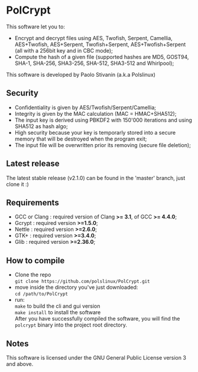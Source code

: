 PolCrypt
========

This software let you to:
* Encrypt and decrypt files using AES, Twofish, Serpent, Camellia, AES+Twofish, AES+Serpent, Twofish+Serpent, AES+Twofish+Serpent (all with a 256bit key and in CBC mode);
* Compute the hash of a given file (supported hashes are MD5, GOST94, SHA-1, SHA-256, SHA3-256, SHA-512, SHA3-512 and Whirlpool);

This software is developed by Paolo Stivanin (a.k.a Polslinux)


Security
--------
* Confidentiality is given by AES/Twofish/Serpent/Camellia;
* Integrity is given by the MAC calculation (MAC = HMAC+SHA512);
* The input key is derived using PBKDF2 with 150'000 iterations and using SHA512 as hash algo;
* High security because your key is temporarly stored into a secure memory that will be destroyed when the program exit;
* The input file will be overwritten prior its removing (secure file deletion);


Latest release
--------------
The latest stable release (v2.1.0) can be found in the 'master' branch, just clone it :)


Requirements
------------
* GCC or Clang	: required version of Clang **>= 3.1**, of GCC **>= 4.4.0**;
* Gcrypt	: required version **>=1.5.0**;
* Nettle	: required version **>=2.6.0**;
* GTK+		: required version **>=3.4.0**;
* Glib		: required version **>=2.36.0**;


How to compile
--------------
* Clone the repo<br>
`git clone https://github.com/polslinux/PolCrypt.git`<br>
* move inside the directory you've just downloaded:<br>
`cd /path/to/PolCrypt`<br>
* run:<br>
`make` to build the cli and gui version<br>
`make install` to install the software<br>
After you have successfully compiled the software, you will find the `polcrypt` binary into the project root directory.


Notes
-----
This software is licensed under the GNU General Public License version 3 and above.
